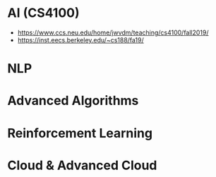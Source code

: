 # AI (CS4100)

* https://www.ccs.neu.edu/home/jwvdm/teaching/cs4100/fall2019/
* https://inst.eecs.berkeley.edu/~cs188/fa19/

# NLP 


# Advanced Algorithms


# Reinforcement Learning

# Cloud & Advanced Cloud



